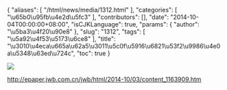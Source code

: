 {
    "aliases": [
        "/html/news/media/1312.html"
    ],
    "categories": [
        "\u65b0\u95fb\u4e2d\u5fc3"
    ],
    "contributors": [],
    "date": "2014-10-04T00:00:00+08:00",
    "isCJKLanguage": true,
    "params": {
        "author": "\u5ba3\u4f20\u90e8"
    },
    "slug": "1312",
    "tags": [
        "\u5a92\u4f53\u5173\u6ce8"
    ],
    "title": "\u3010\u4eca\u665a\u62a5\u3011\u5c0f\u5916\u6821\u53f2\u9986\u4e0a\u5348\u63ed\u724c",
    "toc": true
}


<img
    src="http://epaper.jwb.com.cn/jwb/page/1/2014-10/03/01/2014100301_brief.jpg"
    style="display:block;margin-left:auto;margin-right:auto;"
    decoding="async"
    fetchpriority="auto"
    loading="lazy"
/>




<http://epaper.jwb.com.cn/jwb/html/2014-10/03/content_1163909.htm>


